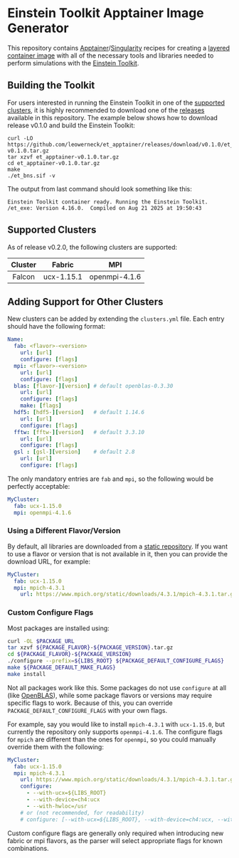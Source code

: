 # Einstein Toolkit Apptainer Image Generator

This repository contains [Apptainer](https://apptainer.org/)/[Singularity](https://docs.sylabs.io/guides/3.5/user-guide/introduction.html) recipes for creating a [layered container image](https://dl.acm.org/doi/pdf/10.1145/3569951.3593596) with all of the necessary tools and libraries needed to perform simulations with the [Einstein Toolkit](https://einsteintoolkit.org/).

## Building the Toolkit

For users interested in running the Einstein Toolkit in one of the [supported clusters](#supported-clusters), it is highly recommended to download one of the [releases](https://github.com/leowerneck/et_apptainer/releases) available in this repository. The example below shows how to download release v0.1.0 and build the Einstein Toolkit:
```shell
curl -LO https://github.com/leowerneck/et_apptainer/releases/download/v0.1.0/et_apptainer-v0.1.0.tar.gz
tar xzvf et_apptainer-v0.1.0.tar.gz
cd et_apptainer-v0.1.0.tar.gz
make
./et_bns.sif -v
```
The output from last command should look something like this:
```shell
Einstein Toolkit container ready. Running the Einstein Toolkit.
/et_exe: Version 4.16.0.  Compiled on Aug 21 2025 at 19:50:43
```

## Supported Clusters

As of release v0.2.0, the following clusters are supported:

| **Cluster** | **Fabric** |    **MPI**    |
|:-----------:|:----------:|:-------------:|
|   Falcon    | ucx-1.15.1 | openmpi-4.1.6 |

## Adding Support for Other Clusters

New clusters can be added by extending the `clusters.yml` file. Each entry should have the following format:
```yml
Name:
  fab: <flavor>-<version>
    url: [url]
    configure: [flags]
  mpi: <flavor>-<version>
    url: [url]
    configure: [flags]
  blas: [flavor-][version] # default openblas-0.3.30
    url: [url]
    configure: [flags]
    make: [flags]
  hdf5: [hdf5-][version]   # default 1.14.6
    url: [url]
    configure: [flags]
  fftw: [fftw-][version]   # default 3.3.10
    url: [url]
    configure: [flags]
  gsl : [gsl-][version]    # default 2.8
    url: [url]
    configure: [flags]
```

The only mandatory entries are `fab` and `mpi`, so the following would be perfectly acceptable:
```yml
MyCluster:
  fab: ucx-1.15.0
  mpi: openmpi-4.1.6
```

### Using a Different Flavor/Version
By default, all libraries are downloaded from a [static repository](https://github.com/leowerneck/apptainer_libs). If you want to use a flavor or version that is not available in it, then you can provide the download URL, for example:
```yml
MyCluster:
  fab: ucx-1.15.0
  mpi: mpich-4.3.1
    url: https://www.mpich.org/static/downloads/4.3.1/mpich-4.3.1.tar.gz
```

### Custom Configure Flags
Most packages are installed using:
```bash
curl -OL $PACKAGE_URL
tar xzvf ${PACKAGE_FLAVOR}-${PACKAGE_VERSION}.tar.gz
cd ${PACKAGE_FLAVOR}-${PACKAGE_VERSION}
./configure --prefix=${LIBS_ROOT} ${PACKAGE_DEFAULT_CONFIGURE_FLAGS}
make ${PACKAGE_DEFAULT_MAKE_FLAGS}
make install
```
Not all packages work like this. Some packages do not use `configure` at all (like [OpenBLAS](https://github.com/OpenMathLib/OpenBLAS)), while some package flavors or versions may require specific flags to work. Because of this, you can override `PACKAGE_DEFAULT_CONFIGURE_FLAGS` with your own flags.

For example, say you would like to install `mpich-4.3.1` with `ucx-1.15.0`, but currently the repository only supports `openmpi-4.1.6`. The configure flags for `mpich` are different than the ones for `openmpi`, so you could manually override them with the following:
```yml
MyCluster:
  fab: ucx-1.15.0
  mpi: mpich-4.3.1
    url: https://www.mpich.org/static/downloads/4.3.1/mpich-4.3.1.tar.gz
    configure:
      - --with-ucx=${LIBS_ROOT}
      - --with-device=ch4:ucx
      - --with-hwloc=/usr
    # or (not recommended, for readability)
    # configure: [--with-ucx=${LIBS_ROOT}, --with-device=ch4:ucx, --with-hwloc=/usr]
```

Custom configure flags are generally only required when introducing new fabric or mpi flavors, as the parser will select appropriate flags for known combinations.

